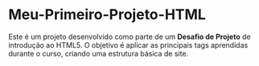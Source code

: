 # Meu-Primeiro-Projeto-HTML
Este é um projeto desenvolvido como parte de um **Desafio de Projeto** de introdução ao HTML5. O objetivo é aplicar as principais tags aprendidas durante o curso, criando uma estrutura básica de site.
